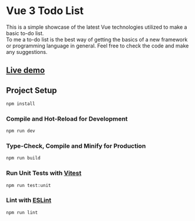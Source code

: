 # Vue 3 Todo List

This is a simple showcase of the latest Vue technologies utilized to make a basic to-do list.  
To me a to-do list is the best way of getting the basics of a new framework or programming language in general.
Feel free to check the code and make any suggestions.

## [Live demo](https://hofftodo.netlify.app/)
 
## Project Setup

```sh
npm install
```

### Compile and Hot-Reload for Development

```sh
npm run dev
```

### Type-Check, Compile and Minify for Production

```sh
npm run build
```

### Run Unit Tests with [Vitest](https://vitest.dev/)

```sh
npm run test:unit
```

### Lint with [ESLint](https://eslint.org/)

```sh
npm run lint
```
